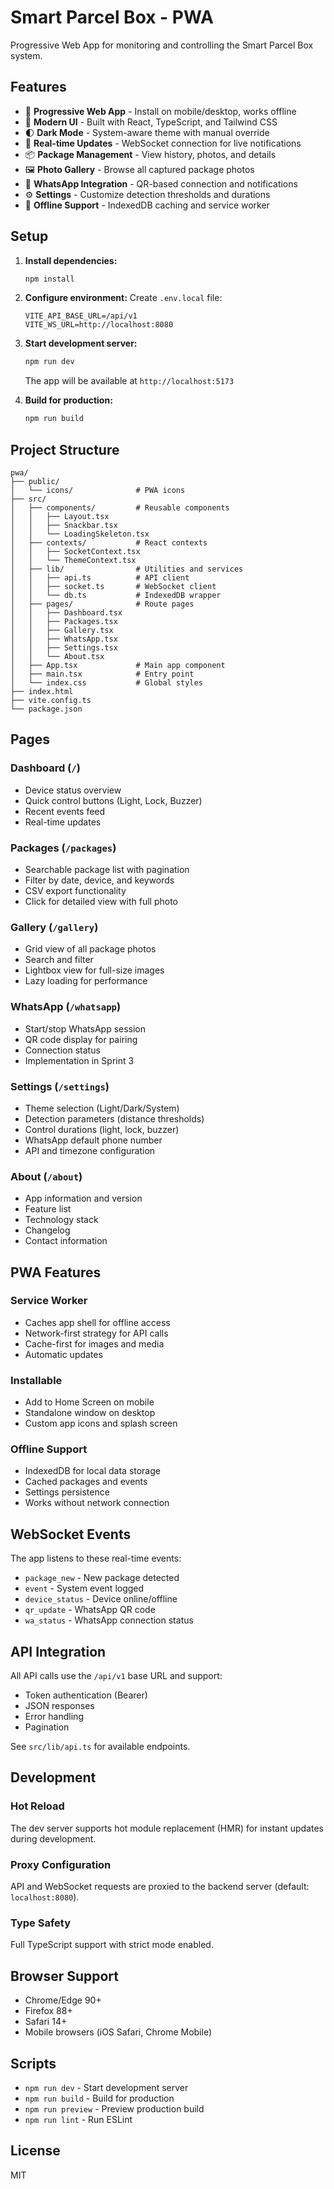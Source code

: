 # Smart Parcel Box - PWA

Progressive Web App for monitoring and controlling the Smart Parcel Box system.

## Features

- 📱 **Progressive Web App** - Install on mobile/desktop, works offline
- 🎨 **Modern UI** - Built with React, TypeScript, and Tailwind CSS
- 🌓 **Dark Mode** - System-aware theme with manual override
- 📡 **Real-time Updates** - WebSocket connection for live notifications
- 📦 **Package Management** - View history, photos, and details
- 🖼️ **Photo Gallery** - Browse all captured package photos
- 💬 **WhatsApp Integration** - QR-based connection and notifications
- ⚙️ **Settings** - Customize detection thresholds and durations
- 🔌 **Offline Support** - IndexedDB caching and service worker

## Setup

1. **Install dependencies:**
   ```bash
   npm install
   ```

2. **Configure environment:**
   Create `.env.local` file:
   ```
   VITE_API_BASE_URL=/api/v1
   VITE_WS_URL=http://localhost:8080
   ```

3. **Start development server:**
   ```bash
   npm run dev
   ```

   The app will be available at `http://localhost:5173`

4. **Build for production:**
   ```bash
   npm run build
   ```

## Project Structure

```
pwa/
├── public/
│   └── icons/              # PWA icons
├── src/
│   ├── components/         # Reusable components
│   │   ├── Layout.tsx
│   │   ├── Snackbar.tsx
│   │   └── LoadingSkeleton.tsx
│   ├── contexts/           # React contexts
│   │   ├── SocketContext.tsx
│   │   └── ThemeContext.tsx
│   ├── lib/                # Utilities and services
│   │   ├── api.ts          # API client
│   │   ├── socket.ts       # WebSocket client
│   │   └── db.ts           # IndexedDB wrapper
│   ├── pages/              # Route pages
│   │   ├── Dashboard.tsx
│   │   ├── Packages.tsx
│   │   ├── Gallery.tsx
│   │   ├── WhatsApp.tsx
│   │   ├── Settings.tsx
│   │   └── About.tsx
│   ├── App.tsx             # Main app component
│   ├── main.tsx            # Entry point
│   └── index.css           # Global styles
├── index.html
├── vite.config.ts
└── package.json
```

## Pages

### Dashboard (`/`)
- Device status overview
- Quick control buttons (Light, Lock, Buzzer)
- Recent events feed
- Real-time updates

### Packages (`/packages`)
- Searchable package list with pagination
- Filter by date, device, and keywords
- CSV export functionality
- Click for detailed view with full photo

### Gallery (`/gallery`)
- Grid view of all package photos
- Search and filter
- Lightbox view for full-size images
- Lazy loading for performance

### WhatsApp (`/whatsapp`)
- Start/stop WhatsApp session
- QR code display for pairing
- Connection status
- Implementation in Sprint 3

### Settings (`/settings`)
- Theme selection (Light/Dark/System)
- Detection parameters (distance thresholds)
- Control durations (light, lock, buzzer)
- WhatsApp default phone number
- API and timezone configuration

### About (`/about`)
- App information and version
- Feature list
- Technology stack
- Changelog
- Contact information

## PWA Features

### Service Worker
- Caches app shell for offline access
- Network-first strategy for API calls
- Cache-first for images and media
- Automatic updates

### Installable
- Add to Home Screen on mobile
- Standalone window on desktop
- Custom app icons and splash screen

### Offline Support
- IndexedDB for local data storage
- Cached packages and events
- Settings persistence
- Works without network connection

## WebSocket Events

The app listens to these real-time events:

- `package_new` - New package detected
- `event` - System event logged
- `device_status` - Device online/offline
- `qr_update` - WhatsApp QR code
- `wa_status` - WhatsApp connection status

## API Integration

All API calls use the `/api/v1` base URL and support:
- Token authentication (Bearer)
- JSON responses
- Error handling
- Pagination

See `src/lib/api.ts` for available endpoints.

## Development

### Hot Reload
The dev server supports hot module replacement (HMR) for instant updates during development.

### Proxy Configuration
API and WebSocket requests are proxied to the backend server (default: `localhost:8080`).

### Type Safety
Full TypeScript support with strict mode enabled.

## Browser Support

- Chrome/Edge 90+
- Firefox 88+
- Safari 14+
- Mobile browsers (iOS Safari, Chrome Mobile)

## Scripts

- `npm run dev` - Start development server
- `npm run build` - Build for production
- `npm run preview` - Preview production build
- `npm run lint` - Run ESLint

## License

MIT
